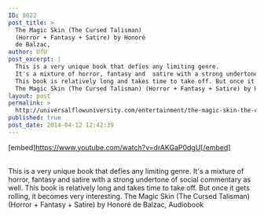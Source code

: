 ```yaml
---
ID: 8022
post_title: >
  The Magic Skin (The Cursed Talisman)
  (Horror + Fantasy + Satire) by Honoré
  de Balzac,
author: UfU
post_excerpt: |
  This is a very unique book that defies any limiting genre.
  It's a mixture of horror, fantasy and  satire with a strong undertone of social commentary as well.
  This book is relatively long and takes time to take off. But once it gets rolling, it becomes very interesting.
  The Magic Skin (The Cursed Talisman) (Horror + Fantasy + Satire) by Honoré de Balzac, Audiobook
layout: post
permalink: >
  http://universalflowuniversity.com/entertainment/the-magic-skin-the-cursed-talisman-horror-fantasy-satire-by-honore-de-balzac/
published: true
post_date: 2014-04-12 12:42:39
---
```

[embed]https://www.youtube.com/watch?v=drAKGaP0dgU[/embed]</br></br>
<p>This is a very unique book that defies any limiting genre.
It's a mixture of horror, fantasy and  satire with a strong undertone of social commentary as well.
This book is relatively long and takes time to take off. But once it gets rolling, it becomes very interesting. 
The Magic Skin (The Cursed Talisman) (Horror + Fantasy + Satire) by Honoré de Balzac, Audiobook</p>